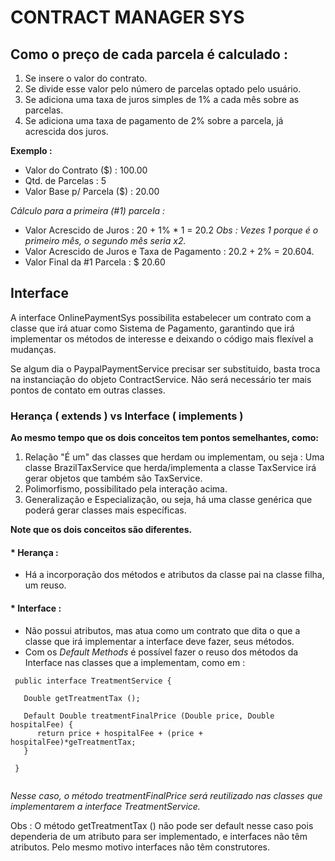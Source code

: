 # CONTRACT MANAGER SYS

## Como o preço de cada parcela é calculado :

1. Se insere o valor do contrato.
2. Se divide esse valor pelo número de parcelas optado pelo usuário.
3. Se adiciona uma taxa de juros simples de 1% a cada mês sobre as parcelas.
4. Se adiciona uma taxa de pagamento de 2% sobre a parcela, já acrescida dos juros.

**Exemplo :**

* Valor do Contrato ($) : 100.00
* Qtd. de Parcelas : 5
* Valor Base p/ Parcela ($) : 20.00

*Cálculo para a primeira (#1) parcela :*

* Valor Acrescido de Juros : 20 + 1% * 1 = 20.2  *Obs : Vezes 1 porque é o primeiro mês, o segundo mês seria x2.*
* Valor Acrescido de Juros e Taxa de Pagamento : 20.2 + 2% = 20.604.
* Valor Final da #1 Parcela : $ 20.60

## Interface

A interface OnlinePaymentSys possibilita estabelecer um contrato com a classe que irá atuar como Sistema de Pagamento,
garantindo que irá implementar os métodos de interesse e deixando o código mais flexível a mudanças.

Se algum dia o PaypalPaymentService precisar ser substituido, basta troca na instanciação do objeto ContractService. Não 
será necessário ter mais pontos de contato em outras classes.

### Herança ( extends ) vs Interface ( implements )

**Ao mesmo tempo que os dois conceitos tem pontos semelhantes, como:**

1. Relação "É um" das classes que herdam ou implementam, ou seja : Uma classe BrazilTaxService que herda/implementa a classe TaxService irá gerar objetos 
que também são TaxService.
2. Polimorfismo, possibilitado pela interação acima.
3. Generalização e Especialização, ou seja, há uma classe genérica que poderá gerar classes mais específicas.

**Note que os dois conceitos são diferentes.**

#### * Herança :

* Há a incorporação dos métodos e atributos da classe pai na classe filha, um reuso.

#### * Interface :

* Não possui atributos, mas atua como um contrato que dita o que a classe que irá implementar a interface deve fazer, seus métodos.
* Com os *Default Methods* é possível fazer o reuso dos métodos da Interface nas classes que a implementam, como em : 
```
 public interface TreatmentService {
 
   Double getTreatmentTax ();

   Default Double treatmentFinalPrice (Double price, Double hospitalFee) {
      return price + hospitalFee + (price + hospitalFee)*geTreatmentTax;  
   }
   
 }
 
```
*Nesse caso, o método treatmentFinalPrice será reutilizado nas classes que implementarem a interface TreatmentService.*

Obs : O método getTreatmentTax () não pode ser default nesse caso pois dependeria de um atributo para ser implementado, e interfaces não têm
atributos. Pelo mesmo motivo interfaces não têm construtores.
